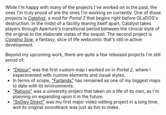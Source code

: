 While I'm happy with many of the projects I've worked on in the past, the ones I'm truly proud of are the ones I'm working on currently. One of those projects is [_Catalyst_](https://www.moddb.com/mods/portal-catalyst), a mod for _Portal 2_ that begins right before GLaDOS's destruction. In the midst of a facility tearing itself apart, Catalyst takes players through Aperture's transitional period between the clinical style of the original to the elaborate vistas of the sequel. The second project is [_Covalria Sow_](https://twitter.com/COVALRIASOW), a fantasy, slice of life webcomic that's still in active development.

Beyond my upcoming work, there are quite a few released projects I'm still proud of:

- [“Detour”](/portfolio/detour/) was the first custom map I worked on in _Portal 2_, where I experimented with custom elements and visual styles.
- In terms of scope, [“Farlands”](/portfolio/farlands/) has remained as one of my biggest maps to date with its environments.
- [“Rations”](/portfolio/rations/) was a university project that taken on a life of its own, as I'm planning on expanding upon it in the future.
- [“Sn0wy Direct”](/portfolio/sn0wy-direct/) was my first major video editing project in a long time, and its original soundtrack was just as fun to make.
